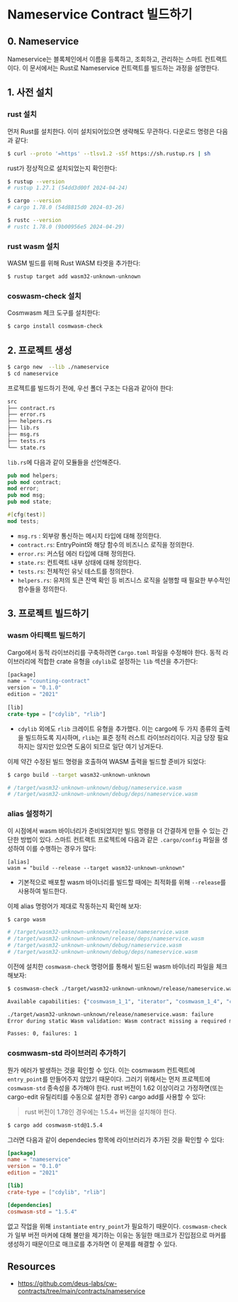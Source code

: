 # Nameservice Contract 빌드하기

## 0. Nameservice
Nameservice는 블록체인에서 이름을 등록하고, 조회하고, 관리하는 스마트 컨트랙트이다. 이 문서에서는 Rust로 Nameservice 컨트랙트를 빌드하는 과정을 설명한다.

## 1. 사전 설치 
### rust 설치
먼저 Rust를 설치한다. 이미 설치되어있으면 생략해도 무관하다. 다운로드 명령은 다음과 같다:
```sh
$ curl --proto '=https' --tlsv1.2 -sSf https://sh.rustup.rs | sh
```

rust가 정상적으로 설치되었는지 확인한다:
```sh
$ rustup --version
# rustup 1.27.1 (54dd3d00f 2024-04-24)

$ cargo --version
# cargo 1.78.0 (54d8815d0 2024-03-26)

$ rustc --version
# rustc 1.78.0 (9b00956e5 2024-04-29)
```

### rust wasm 설치
WASM 빌드를 위해 Rust WASM 타겟을 추가한다:
```sh
$ rustup target add wasm32-unknown-unknown
```

### coswasm-check 설치
Cosmwasm 체크 도구를 설치한다:
```sh
$ cargo install cosmwasm-check
```


## 2. 프로젝트 생성
```sh
$ cargo new  --lib ./nameservice
$ cd nameservice
```

프로젝트를 빌드하기 전에, 우선 폴더 구조는 다음과 같아야 한다:
```sh
src  
├── contract.rs  
├── error.rs  
├── helpers.rs  
├── lib.rs  
├── msg.rs  
├── tests.rs  
└── state.rs
```

`lib.rs`에 다음과 같이 모듈들을 선언해준다. 
```rust
pub mod helpers;
pub mod contract;
mod error;
pub mod msg;
pub mod state;

#[cfg(test)]
mod tests;
```
- `msg.rs` : 외부랑 통신하는 메시지 타입에 대해 정의한다.
- `contract.rs`: EntryPoint와 해당 함수의 비즈니스 로직을 정의한다.
- `error.rs`: 커스텀 에러 타입에 대해 정의한다. 
- `state.rs`: 컨트랙트 내부 상태에 대해 정의한다.
- `tests.rs`: 전체적인 유닛 테스트를 정의한다.
- `helpers.rs`: 유저의 토큰 잔액 확인 등 비즈니스 로직을 실행할 때 필요한 부수적인 함수들을 정의한다.

## 3. 프로젝트 빌드하기 
### wasm 아티팩트 빌드하기
Cargo에서 동적 라이브러리를 구축하려면 `Cargo.toml` 파일을 수정해야 한다. 동적 라이브러리에 적합한 crate 유형을 `cdylib`로 설정하는 `lib` 섹션을 추가한다:
```rust
[package]
name = "counting-contract"
version = "0.1.0"
edition = "2021"
 
[lib]
crate-type = ["cdylib", "rlib"]
```
- `cdylib` 외에도 `rlib` 크레이트 유형을 추가했다. 이는 cargo에 두 가지 종류의 출력을 빌드하도록 지시하며, `rlib`는 표준 정적 러스트 라이브러리이다. 지금 당장 필요하지는 않지만 있으면 도움이 되므로 일단 여기 남겨둔다. 

이제 약간 수정된 빌드 명령을 호출하여 WASM 출력을 빌드할 준비가 되었다:
```sh
$ cargo build --target wasm32-unknown-unknown

# /target/wasm32-unknown-unknown/debug/nameservice.wasm
# /target/wasm32-unknown-unknown/debug/deps/nameservice.wasm
```

### alias 설정하기 
이 시점에서 wasm 바이너리가 준비되었지만 빌드 명령을 더 간결하게 만들 수 있는 간단한 방법이 있다. 스마트 컨트랙트 프로젝트에 다음과 같은 `.cargo/config` 파일을 생성하여 이를 수행하는 경우가 많다:
```
[alias]
wasm = "build --release --target wasm32-unknown-unknown"
```
- 기본적으로 배포할 wasm 바이너리를 빌드할 때에는 최적화를 위해 `--release`를 사용하여 빌드한다. 

이제 alias 명령어가 제대로 작동하는지 확인해 보자:
```sh
$ cargo wasm

# /target/wasm32-unknown-unknown/release/nameservice.wasm
# /target/wasm32-unknown-unknown/release/deps/nameservice.wasm
# /target/wasm32-unknown-unknown/debug/nameservice.wasm
# /target/wasm32-unknown-unknown/debug/deps/nameservice.wasm
```

이전에 설치한 `cosmwasm-check` 명령어를 통해서 빌드된 wasm 바이너리 파일을 체크해보자: 
```sh
$ cosmwasm-check ./target/wasm32-unknown-unknown/release/nameservice.wasm

Available capabilities: {"cosmwasm_1_1", "iterator", "cosmwasm_1_4", "cosmwasm_2_0", "staking", "stargate", "cosmwasm_1_3", "cosmwasm_1_2"}

./target/wasm32-unknown-unknown/release/nameservice.wasm: failure
Error during static Wasm validation: Wasm contract missing a required marker export: interface_version_*

Passes: 0, failures: 1
```

### cosmwasm-std 라이브러리 추가하기 
뭔가 에러가 발생하는 것을 확인할 수 있다. 이는 cosmwasm 컨트랙트에 `entry_point`를 만들어주지 않았기 때문이다. 그러기 위해서는 먼저 프로젝트에 `cosmwasm-std` 종속성을 추가해야 한다. rust 버전이 1.62 이상이라고 가정하면(또는 cargo-edit 유틸리티를 수동으로 설치한 경우) cargo add를 사용할 수 있다:
> rust 버전이 1.78인 경우에는 1.5.4+ 버전을 설치해야 한다.
```sh
$ cargo add cosmwasm-std@1.5.4
```


그러면 다음과 같이 dependecies 항목에 라이브러리가 추가된 것을 확인할 수 있다:
```toml
[package]
name = "nameservice"
version = "0.1.0"
edition = "2021"

[lib]
crate-type = ["cdylib", "rlib"]

[dependencies]
cosmwasm-std = "1.5.4"
```

없고 작업을 위해 `instantiate` `entry_point`가 필요하기 때문이다. `cosmwasm-check`가 일부 버전 마커에 대해 불만을 제기하는 이유는 동일한 매크로가 진입점으로 마커를 생성하기 때문이므로 매크로를 추가하면 이 문제를 해결할 수 있다. 


## Resources
- https://github.com/deus-labs/cw-contracts/tree/main/contracts/nameservice
